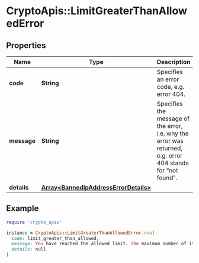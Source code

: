 # CryptoApis::LimitGreaterThanAllowedError

## Properties

| Name | Type | Description | Notes |
| ---- | ---- | ----------- | ----- |
| **code** | **String** | Specifies an error code, e.g. error 404. |  |
| **message** | **String** | Specifies the message of the error, i.e. why the error was returned, e.g. error 404 stands for “not found”. |  |
| **details** | [**Array&lt;BannedIpAddressErrorDetails&gt;**](BannedIpAddressErrorDetails.md) |  | [optional] |

## Example

```ruby
require 'crypto_apis'

instance = CryptoApis::LimitGreaterThanAllowedError.new(
  code: limit_greater_than_allowed,
  message: You have reached the allowed limit. The maximum number of items for this endpoint is {limit}, please use the specific pagination attributes to get the items in portions.,
  details: null
)
```

